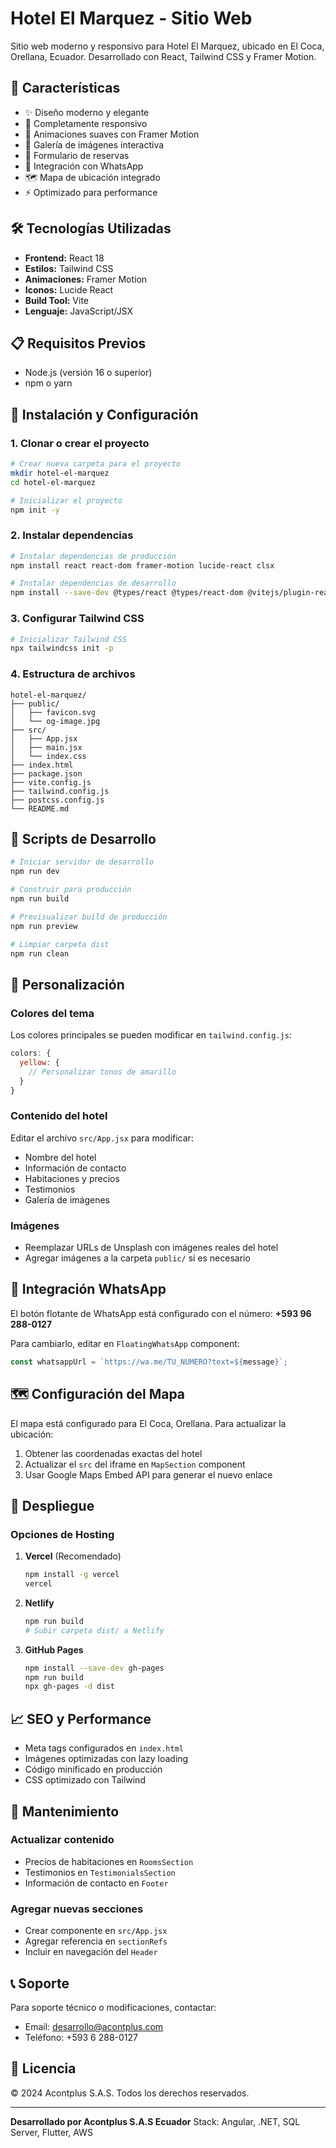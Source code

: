 # Hotel El Marquez - Sitio Web

Sitio web moderno y responsivo para Hotel El Marquez, ubicado en El Coca, Orellana, Ecuador. Desarrollado con React, Tailwind CSS y Framer Motion.

## 🚀 Características

- ✨ Diseño moderno y elegante
- 📱 Completamente responsivo
- 🎨 Animaciones suaves con Framer Motion
- 🏨 Galería de imágenes interactiva
- 📝 Formulario de reservas
- 💬 Integración con WhatsApp
- 🗺️ Mapa de ubicación integrado
- ⚡ Optimizado para performance

## 🛠️ Tecnologías Utilizadas

- **Frontend:** React 18
- **Estilos:** Tailwind CSS
- **Animaciones:** Framer Motion
- **Iconos:** Lucide React
- **Build Tool:** Vite
- **Lenguaje:** JavaScript/JSX

## 📋 Requisitos Previos

- Node.js (versión 16 o superior)
- npm o yarn

## 🔧 Instalación y Configuración

### 1. Clonar o crear el proyecto

```bash
# Crear nueva carpeta para el proyecto
mkdir hotel-el-marquez
cd hotel-el-marquez

# Inicializar el proyecto
npm init -y
```

### 2. Instalar dependencias

```bash
# Instalar dependencias de producción
npm install react react-dom framer-motion lucide-react clsx

# Instalar dependencias de desarrollo
npm install --save-dev @types/react @types/react-dom @vitejs/plugin-react autoprefixer postcss tailwindcss vite
```

### 3. Configurar Tailwind CSS

```bash
# Inicializar Tailwind CSS
npx tailwindcss init -p
```

### 4. Estructura de archivos

```
hotel-el-marquez/
├── public/
│   ├── favicon.svg
│   └── og-image.jpg
├── src/
│   ├── App.jsx
│   ├── main.jsx
│   └── index.css
├── index.html
├── package.json
├── vite.config.js
├── tailwind.config.js
├── postcss.config.js
└── README.md
```

## 🚀 Scripts de Desarrollo

```bash
# Iniciar servidor de desarrollo
npm run dev

# Construir para producción
npm run build

# Previsualizar build de producción
npm run preview

# Limpiar carpeta dist
npm run clean
```

## 🎨 Personalización

### Colores del tema
Los colores principales se pueden modificar en `tailwind.config.js`:

```javascript
colors: {
  yellow: {
    // Personalizar tonos de amarillo
  }
}
```

### Contenido del hotel
Editar el archivo `src/App.jsx` para modificar:
- Nombre del hotel
- Información de contacto
- Habitaciones y precios
- Testimonios
- Galería de imágenes

### Imágenes
- Reemplazar URLs de Unsplash con imágenes reales del hotel
- Agregar imágenes a la carpeta `public/` si es necesario

## 📱 Integración WhatsApp

El botón flotante de WhatsApp está configurado con el número:
**+593 96 288-0127**

Para cambiarlo, editar en `FloatingWhatsApp` component:
```javascript
const whatsappUrl = `https://wa.me/TU_NUMERO?text=${message}`;
```

## 🗺️ Configuración del Mapa

El mapa está configurado para El Coca, Orellana. Para actualizar la ubicación:

1. Obtener las coordenadas exactas del hotel
2. Actualizar el `src` del iframe en `MapSection` component
3. Usar Google Maps Embed API para generar el nuevo enlace

## 🚀 Despliegue

### Opciones de Hosting

1. **Vercel** (Recomendado)
   ```bash
   npm install -g vercel
   vercel
   ```

2. **Netlify**
   ```bash
   npm run build
   # Subir carpeta dist/ a Netlify
   ```

3. **GitHub Pages**
   ```bash
   npm install --save-dev gh-pages
   npm run build
   npx gh-pages -d dist
   ```

## 📈 SEO y Performance

- Meta tags configurados en `index.html`
- Imágenes optimizadas con lazy loading
- Código minificado en producción
- CSS optimizado con Tailwind

## 🔧 Mantenimiento

### Actualizar contenido
- Precios de habitaciones en `RoomsSection`
- Testimonios en `TestimonialsSection`
- Información de contacto en `Footer`

### Agregar nuevas secciones
- Crear componente en `src/App.jsx`
- Agregar referencia en `sectionRefs`
- Incluir en navegación del `Header`

## 📞 Soporte

Para soporte técnico o modificaciones, contactar:
- Email: desarrollo@acontplus.com
- Teléfono: +593 6 288-0127

## 📄 Licencia

© 2024 Acontplus S.A.S. Todos los derechos reservados.

---

**Desarrollado por Acontplus S.A.S Ecuador**
Stack: Angular, .NET, SQL Server, Flutter, AWS
